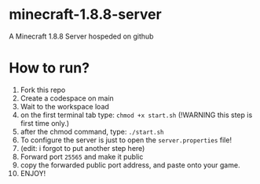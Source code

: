 # minecraft-1.8.8-server
A Minecraft 1.8.8 Server hospeded on github

# How to run?
1. Fork this repo
2. Create a codespace on main
3. Wait to the workspace load
4. on the first terminal tab type: `chmod +x start.sh` (!WARNING this step is first time only.)
5. after the chmod command, type: `./start.sh`
6. To configure the server is just to open the `server.properties` file!
7. (edit: i forgot to put another step here)
8. Forward port `25565` and make it public
9. copy the forwarded public port address, and paste onto your game.
10. ENJOY!
